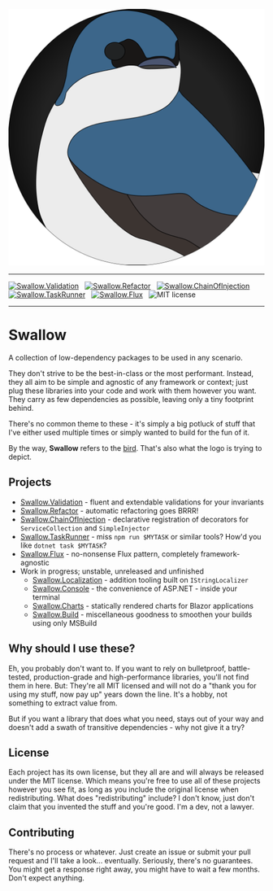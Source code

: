 ![Swallow](./assets/swallow-icon-round.svg)

---

[![Swallow.Validation](https://img.shields.io/nuget/v/Swallow.Validation?style=for-the-badge&logo=nuget&label=Swallow.Validation)](./Swallow.Validation/README.md)
&nbsp;
[![Swallow.Refactor](https://img.shields.io/nuget/v/Swallow.Refactor?style=for-the-badge&logo=nuget&label=Swallow.Refactor)](./Swallow.Refactor/README.md)
&nbsp;
[![Swallow.ChainOfInjection](https://img.shields.io/nuget/v/Swallow.ChainOfInjection?style=for-the-badge&logo=nuget&label=Swallow.ChainOfInjection)](./Swallow.ChainOfInjection/README.md)
&nbsp;
[![Swallow.TaskRunner](https://img.shields.io/nuget/v/Swallow.TaskRunner?style=for-the-badge&logo=nuget&label=Swallow.TaskRunner)](./Swallow.TaskRunner/README.md)
&nbsp;
[![Swallow.Flux](https://img.shields.io/nuget/v/Swallow.Flux?style=for-the-badge&logo=nuget&label=Swallow.Flux)](./Swallow.Flux/README.md)
&nbsp;
![MIT license](https://img.shields.io/badge/license-mit-brightgreen?style=for-the-badge)

---

# Swallow

A collection of low-dependency packages to be used in any scenario.

They don't strive to be the best-in-class or the most performant. Instead, they all aim to be simple and agnostic of any framework or context; just
plug these libraries into your code and work with them however you want. They carry as few dependencies as possible, leaving only a tiny footprint
behind.

There's no common theme to these - it's simply a big potluck of stuff that I've either used multiple times or simply wanted to build for the fun of
it.

By the way, **Swallow** refers to the [bird](https://en.wikipedia.org/wiki/Swallow). That's also what the logo is trying to depict.

## Projects

* [Swallow.Validation](./Swallow.Validation/README.md) - fluent and extendable validations for your invariants
* [Swallow.Refactor](./Swallow.Refactor/README.md) - automatic refactoring goes BRRR!
* [Swallow.ChainOfInjection](./Swallow.ChainOfInjection/README.md) - declarative registration of decorators for `ServiceCollection` and `SimpleInjector`
* [Swallow.TaskRunner](./Swallow.TaskRunner/README.md) - miss `npm run $MYTASK` or similar tools? How'd you like `dotnet task $MYTASK`?
* [Swallow.Flux](./Swallow.Flux/README.md) - no-nonsense Flux pattern, completely framework-agnostic
* Work in progress; unstable, unreleased and unfinished
  * [Swallow.Localization](./Swallow.Localization/README.md) - addition tooling built on `IStringLocalizer`
  * [Swallow.Console](./Swallow.Console/README.md) - the convenience of ASP.NET - inside your terminal
  * [Swallow.Charts](./Swallow.Charts/README.md) - statically rendered charts for Blazor applications
  * [Swallow.Build](./Swallow.Build/README.md) - miscellaneous goodness to smoothen your builds using only MSBuild

## Why should I use these?

Eh, you probably don't want to. If you want to rely on bulletproof, battle-tested, production-grade and high-performance libraries, you'll not find
them in here. But: They're all MIT licensed and will not do a "thank you for using my stuff, now pay up" years down the line. It's a hobby, not
something to extract value from.

But if you want a library that does what you need, stays out of your way and doesn't add a swath of transitive dependencies - why not give it a try?

## License

Each project has its own license, but they all are and will always be released under the MIT license. Which means you're free to use all of these
projects however you see fit, as long as you include the original license when redistributing. What does "redistributing" include? I don't know, just
don't claim that you invented the stuff and you're good. I'm a dev, not a lawyer.

## Contributing

There's no process or whatever. Just create an issue or submit your pull request and I'll take a look... eventually.
Seriously, there's no guarantees. You might get a response right away, you might have to wait a few months. Don't expect anything.
